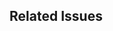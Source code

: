 <!--
  Thank you for contributing to cosee_lints!

  Please provide a clear and concise title for your pull request, and describe the changes you’ve made in detail below.

  Before submitting, please review our contribution guidelines:
  https://github.com/cosee/cosee_lints/blob/main/CONTRIBUTING.md
-->

## Related Issues

<!-- If this pull request addresses one or more issues, please reference them here (e.g., Fixes #123). -->
